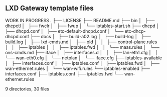 ## LXD Gateway template files

WORK IN PROGRESS
    .
    ├── LICENSE
    ├── README.md
    ├── bin
    │   ├── dhcpctl
    │   ├── fwclr
    │   ├── fwup
    │   └── iptables-start.sh
    ├── dhcpd
    │   ├── dhcpd.conf
    │   ├── etc-default-dhcpd.conf
    │   └── etc-dhcp-dhcpd.conf
    ├── docs
    │   ├── build-a02.log
    │   ├── build-log
    │   ├── build.log
    │   ├── lxd-cmds.md
    │   ├── old
    │   │   ├── control-plane.rules
    │   │   ├── iptables
    │   │   ├── iptables.fwd
    │   │   └── maas.rules
    │   └── ovs-cmds.md
    ├── iface
    │   ├── interfaces.d
    │   │   ├── lan-eth1.cfg
    │   │   └── wan-eth0.cfg
    │   └── netplan
    │       └── iface.cfg
    ├── iptables-available
    │   ├── interfaces.conf
    │   ├── iptables.conf
    │   ├── iptables.fwd
    │   ├── wan-ethernet.rules
    │   └── wan-wifi.rules
    └── iptables-enabled
        ├── interfaces.conf
        ├── iptables.conf
        ├── iptables.fwd
        └── wan-ethernet.rules

9 directories, 30 files
